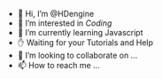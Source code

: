 - 👋 Hi, I’m @HDengine
- 👀 I’m interested in *Coding*
- 🌱 I’m currently learning Javascript
- :raised_hand: Waiting for your Tutorials and Help
- 💞️ I’m looking to collaborate on ...
- 📫 How to reach me ...

<!---
HDengine/HDengine is a ✨ special ✨ repository because its `README.md` (this file) appears on your GitHub profile.
You can click the Preview link to take a look at your changes.
--->
